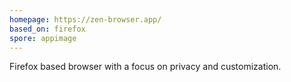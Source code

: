 ```yaml
---
homepage: https://zen-browser.app/
based_on: firefox
spore: appimage
---
```


Firefox based browser with a focus on privacy and customization.
